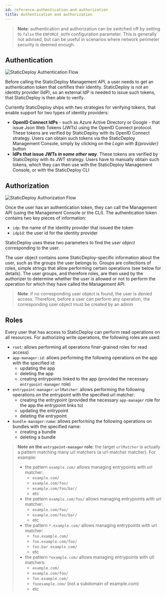 ```yaml
---
id: reference-authentication-and-authorization
title: Authentication and authorization
---
```


> **Note**: authentication and authorization can be switched off by setting to
> `false` the `ENFORCE_AUTH` configuration parameter. This is generally not
> advised, but can be useful in scenarios where network perimeter security is
> deemed enough.

## Authentication

<div class="paddedDocsImage">
  <img
    src="../images/authentication-flow.svg"
    alt="StaticDeploy Authentication Flow"
  />
</div>

Before calling the StaticDeploy Management API, a user needs to get an
authentication token that certifies their identity. StaticDeploy is not an
identity provider (IdP), so an external IdP is needed to issue such tokens, that
StaticDeploy is then able to verify.

Currently StaticDeploy ships with two strategies for verifying tokens, that
enable support for two types of identity providers:

- **OpenID Connect IdPs** - such as Azure Active Directory or Google - that
  issue Json Web Tokens (JWTs) using the OpenID Connect protocol. These tokens
  are verified by StaticDeploy with its OpenID Connect strategy. Users can
  obtain such tokens via the StaticDeploy Management Console, simply by clicking
  on the _Login with \${provider}_ button
- **IdPs that issue JWTs _in some other way_**. These tokens are verified by
  StaticDeploy with its JWT strategy. Users have to manually obtain such tokens,
  which they can then use with the StaticDeploy Management Console, or with the
  StaticDeploy CLI

## Authorization

<div class="paddedDocsImage">
  <img
    src="../images/authorization-flow.svg"
    alt="StaticDeploy Authorization Flow"
  />
</div>

Once the user has an authentication token, they can call the Management API
(using the Management Console or the CLI). The authentication token contains two
key pieces of information:

- `idp`: the name of the identity provider that issued the token
- `idpId`: the user id for the identity provider

StaticDeploy uses these two parameters to find the _user object_ corresponding
to the user.

The user object contains some StaticDeploy-specific information about the user,
such as the groups the user belongs to. Groups are collections of roles, simple
strings that allow performing certain operations (see below for details). The
user groups, and therefore roles, are then used by the authorizer to determine
whether the user is allowed or not to perform the operation for which they have
called the Management API.

> **Note**: if no corresponding user object is found, the user is denied access.
> Therefore, before a user can perform any operation, the corresponding user
> object must be created by an admin

## Roles

Every user that has access to StaticDeploy can perform read operations on all
resources. For authorizing write operations, the following roles are used:

- `root`: allows performing all operations finer-grained roles for read access)
- `app-manager:id`: allows performing the following operations on the app with
  the specified id:
  - updating the app
  - deleting the app
  - creating entrypoints linked to the app (provided the necessary
    `entrypoint-manager` role)
- `entrypoint-manager:urlMatcher`: allows performing the following operations on
  the entrypoint with the specified url matcher:
  - creating the entrypoint (provided the necessary `app-manager` role for the
    app the entrypoint links to)
  - updating the entrypoint
  - deleting the entrypoint
- `bundle-manager:name`: allows performing the following operations on bundles
  with the specified name:
  - creating a bundle
  - deleting a bundle

> **Note on the `entrypoint-manager` role**: the target `urlMatcher` is actually
> a pattern matching many url matchers (a url-matcher matcher). For example:
>
> - the pattern `example.com/` allows managing entrypoints with url matcher:
>   - `example.com/`
>   - `example.com/foo/`
>   - `example.com/foo/bar/`
>   - etc
> - the pattern `example.com/foo/` allows managing entrypoints with url matcher:
>   - `example.com/foo/`
>   - `example.com/foo/bar/`
>   - etc
> - the pattern `*.example.com/` allows managing entrypoints with url matcher:
>   - `foo.example.com/`
>   - `foo.example.com/foo/`
>   - `foo.bar.example.com/`
>   - etc
> - the pattern `*example.com/` allows managing entrypoints with utl matchers:
>   - `example.com/`
>   - `example.com/foo/`
>   - `foo.example.com/`
>   - `fooexample.com/` (not a subdomain of example.com)
>   - etc
